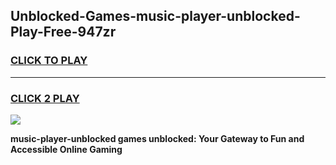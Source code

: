 
## Unblocked-Games-music-player-unblocked-Play-Free-947zr
<h3>
<a href="https://premium76.site?title=music-player-unblocked&ref=10A">CLICK TO PLAY</a></h3>
<hr>

<h3>
<a href="https://premium76.site?title=music-player-unblocked&ref=10A">CLICK 2 PLAY</a>
  
</h3>

<a href="https://premium76.site?title=music-player-unblocked&ref=10A"><img src="https://clearcache.store/games.png"></a>


**music-player-unblocked games unblocked: Your Gateway to Fun and Accessible Online Gaming**
